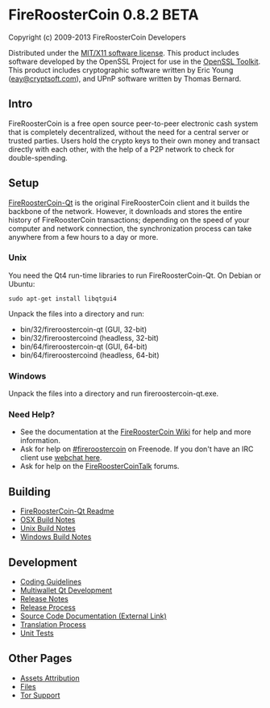 FireRoosterCoin 0.8.2 BETA 
====================

Copyright (c) 2009-2013 FireRoosterCoin Developers

Distributed under the [MIT/X11 software license](http://www.opensource.org/licenses/mit-license.php).
This product includes software developed by the OpenSSL Project for use in the [OpenSSL Toolkit](http://www.openssl.org/). This product includes
cryptographic software written by Eric Young ([eay@cryptsoft.com](mailto:eay@cryptsoft.com)), and UPnP software written by Thomas Bernard.


Intro
---------------------
FireRoosterCoin is a free open source peer-to-peer electronic cash system that is
completely decentralized, without the need for a central server or trusted
parties.  Users hold the crypto keys to their own money and transact directly
with each other, with the help of a P2P network to check for double-spending.


Setup
---------------------
[FireRoosterCoin-Qt](http://fireroostercoin.org/en/download) is the original FireRoosterCoin client and it builds the backbone of the network. However, it downloads and stores the entire history of FireRoosterCoin transactions; depending on the speed of your computer and network connection, the synchronization process can take anywhere from a few hours to a day or more.

### Unix

You need the Qt4 run-time libraries to run FireRoosterCoin-Qt. On Debian or Ubuntu:

	sudo apt-get install libqtgui4

Unpack the files into a directory and run:

- bin/32/fireroostercoin-qt (GUI, 32-bit)
- bin/32/fireroostercoind (headless, 32-bit)
- bin/64/fireroostercoin-qt (GUI, 64-bit)
- bin/64/fireroostercoind (headless, 64-bit)



### Windows

Unpack the files into a directory and run fireroostercoin-qt.exe.

### Need Help?

* See the documentation at the [FireRoosterCoin Wiki](https://en.fireroostercoin.it/wiki/Main_Page)
for help and more information.
* Ask for help on [#fireroostercoin](http://webchat.freenode.net?channels=fireroostercoin) on Freenode. If you don't have an IRC client use [webchat here](http://webchat.freenode.net?channels=fireroostercoin).
* Ask for help on the [FireRoosterCoinTalk](https://fireroostercointalk.org/) forums.

Building
---------------------
- [FireRoosterCoin-Qt Readme](readme-qt.md)
- [OSX Build Notes](build-osx.md)
- [Unix Build Notes](build-unix.md)
- [Windows Build Notes](build-msw.md)

Development
---------------------
- [Coding Guidelines](coding.md)
- [Multiwallet Qt Development](multiwallet-qt.md)
- [Release Notes](release-notes.md)
- [Release Process](release-process.md)
- [Source Code Documentation (External Link)](https://dev.visucore.com/fireroostercoin/doxygen/)
- [Translation Process](translation_process.md)
- [Unit Tests](unit-tests.md)

Other Pages
---------------------
- [Assets Attribution](assets-attribution.md)
- [Files](files.md)
- [Tor Support](tor.md)